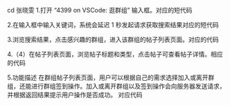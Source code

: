 cd 张晓雯
1.打开 “4399 on VSCode: 逛群组” 输入框。对应的短代码

2.在输入框中输入关键词，系统会延迟 1 秒发起请求获取搜索结果对应的短代码

3.浏览搜索结果，点击感兴趣的群组，进入该群组的帖子列表页面。对应的代码

4.（4）在帖子列表页面，浏览帖子标题和类型，点击帖子可查看帖子详情。相应的代码

5.功能描述
在群组帖子列表页面，用户可以根据自己的需求选择加入或离开群组，还能进行群组签到操作。加入或离开群组以及签到操作会向服务器发送请求，并根据返回结果提示用户操作是否成功。
对应代码